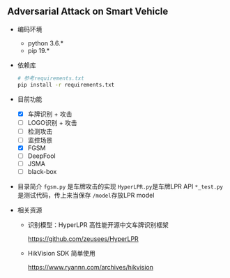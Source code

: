 ## Adversarial Attack on Smart Vehicle

- 编码环境

  - python 3.6.*
  - pip 19.*

- 依赖库

  ```bash
  # 参考requirements.txt
  pip install -r requirements.txt
  ```

- 目前功能
	 - [x] 车牌识别 + 攻击
	 - [ ] LOGO识别 + 攻击
	 - [ ] 检测攻击
	 - [ ] 监控场景
	 - [x] FGSM
	 - [ ] DeepFool
	 - [ ] JSMA
	 - [ ] black-box
- 目录简介
	``fgsm.py`` 是车牌攻击的实现
	``HyperLPR.py``是车牌LPR API
	``*_test.py``是测试代码，传上来当保存
	``/model``存放LPR model
- 相关资源
	
	- 识别模型：HyperLPR 高性能开源中文车牌识别框架
	
		https://github.com/zeusees/HyperLPR
	
	- HikVision SDK 简单使用
	
		https://www.ryannn.com/archives/hikvision
	
	  